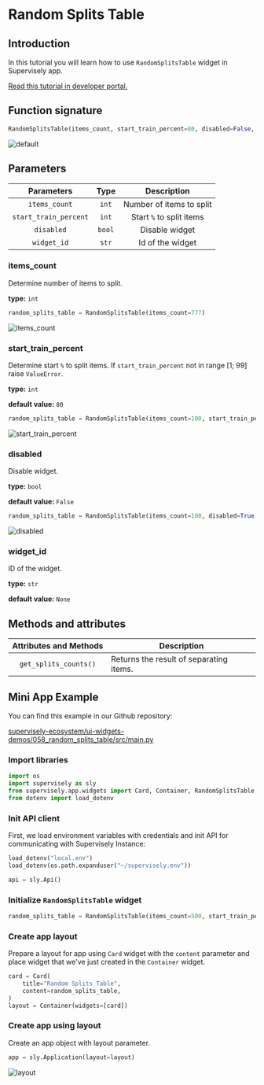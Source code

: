 # Random Splits Table

## Introduction

In this tutorial you will learn how to use `RandomSplitsTable` widget in Supervisely app.

[Read this tutorial in developer portal.](https://developer.supervise.ly/app-development/apps-with-gui/randomsplitstable)

## Function signature

```python
RandomSplitsTable(items_count, start_train_percent=80, disabled=False, widget_id=None)
```

![default](https://user-images.githubusercontent.com/120389559/221407209-a8049b1b-4807-4104-a876-dce63ea8bbc2.gif)

## Parameters

|      Parameters       |  Type  |       Description        |
| :-------------------: | :----: | :----------------------: |
|     `items_count`     | `int`  | Number of items to split |
| `start_train_percent` | `int`  | Start `%` to split items |
|      `disabled`       | `bool` |      Disable widget      |
|      `widget_id`      | `str`  |     Id of the widget     |

### items_count

Determine number of items to split.

**type:** `int`

```python
random_splits_table = RandomSplitsTable(items_count=777)
```

![items_count](https://user-images.githubusercontent.com/120389559/221407395-0afc810b-8048-446e-8ab5-f1ba678d2748.png)

### start_train_percent

Determine start `%` to split items. If `start_train_percent` not in range [1; 99] raise `ValueError`.

**type:** `int`

**default value:** `80`

```python
random_splits_table = RandomSplitsTable(items_count=100, start_train_percent=10)
```

![start_train_percent](https://user-images.githubusercontent.com/120389559/221407545-ec7300a6-2903-4104-b619-0efe30d6bfb7.png)

### disabled

Disable widget.

**type:** `bool`

**default value:** `False`

```python
random_splits_table = RandomSplitsTable(items_count=100, disabled=True)
```

![disabled](https://user-images.githubusercontent.com/120389559/221407635-d8b5f3a4-9a56-45e3-a881-c56fd3edb406.png)

### widget_id

ID of the widget.

**type:** `str`

**default value:** `None`

## Methods and attributes

| Attributes and Methods | Description                             |
| :--------------------: | --------------------------------------- |
| `get_splits_counts()`  | Returns the result of separating items. |

## Mini App Example

You can find this example in our Github repository:

[supervisely-ecosystem/ui-widgets-demos/058_random_splits_table/src/main.py](https://github.com/supervisely-ecosystem/ui-widgets-demos/blob/master/058_random_splits_table/src/main.py)

### Import libraries

```python
import os
import supervisely as sly
from supervisely.app.widgets import Card, Container, RandomSplitsTable
from dotenv import load_dotenv
```

### Init API client

First, we load environment variables with credentials and init API for communicating with Supervisely Instance:

```python
load_dotenv("local.env")
load_dotenv(os.path.expanduser("~/supervisely.env"))

api = sly.Api()
```

### Initialize `RandomSplitsTable` widget

```python
random_splits_table = RandomSplitsTable(items_count=500, start_train_percent=40)
```

### Create app layout

Prepare a layout for app using `Card` widget with the `content` parameter and place widget that we've just created in the `Container` widget.

```python
card = Card(
    title="Random Splits Table",
    content=random_splits_table,
)
layout = Container(widgets=[card])
```

### Create app using layout

Create an app object with layout parameter.

```python
app = sly.Application(layout=layout)
```

![layout](https://user-images.githubusercontent.com/120389559/221407876-a58187dd-bd4c-4469-9bef-00030e6b6f93.gif)
